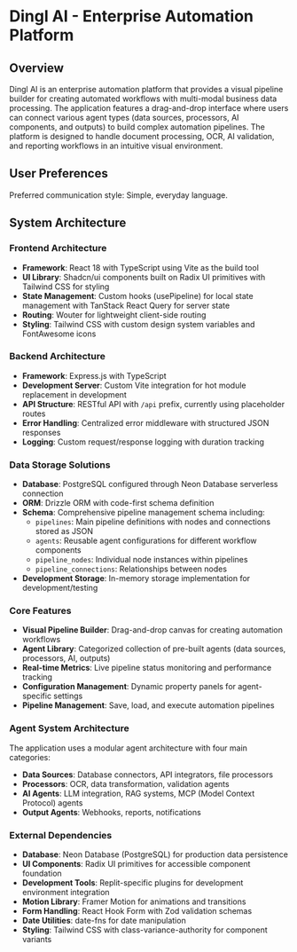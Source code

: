 # Dingl AI - Enterprise Automation Platform

## Overview

Dingl AI is an enterprise automation platform that provides a visual pipeline builder for creating automated workflows with multi-modal business data processing. The application features a drag-and-drop interface where users can connect various agent types (data sources, processors, AI components, and outputs) to build complex automation pipelines. The platform is designed to handle document processing, OCR, AI validation, and reporting workflows in an intuitive visual environment.

## User Preferences

Preferred communication style: Simple, everyday language.

## System Architecture

### Frontend Architecture
- **Framework**: React 18 with TypeScript using Vite as the build tool
- **UI Library**: Shadcn/ui components built on Radix UI primitives with Tailwind CSS for styling
- **State Management**: Custom hooks (usePipeline) for local state management with TanStack React Query for server state
- **Routing**: Wouter for lightweight client-side routing
- **Styling**: Tailwind CSS with custom design system variables and FontAwesome icons

### Backend Architecture
- **Framework**: Express.js with TypeScript
- **Development Server**: Custom Vite integration for hot module replacement in development
- **API Structure**: RESTful API with `/api` prefix, currently using placeholder routes
- **Error Handling**: Centralized error middleware with structured JSON responses
- **Logging**: Custom request/response logging with duration tracking

### Data Storage Solutions
- **Database**: PostgreSQL configured through Neon Database serverless connection
- **ORM**: Drizzle ORM with code-first schema definition
- **Schema**: Comprehensive pipeline management schema including:
  - `pipelines`: Main pipeline definitions with nodes and connections stored as JSON
  - `agents`: Reusable agent configurations for different workflow components
  - `pipeline_nodes`: Individual node instances within pipelines
  - `pipeline_connections`: Relationships between nodes
- **Development Storage**: In-memory storage implementation for development/testing

### Core Features
- **Visual Pipeline Builder**: Drag-and-drop canvas for creating automation workflows
- **Agent Library**: Categorized collection of pre-built agents (data sources, processors, AI, outputs)
- **Real-time Metrics**: Live pipeline status monitoring and performance tracking
- **Configuration Management**: Dynamic property panels for agent-specific settings
- **Pipeline Management**: Save, load, and execute automation pipelines

### Agent System Architecture
The application uses a modular agent architecture with four main categories:
- **Data Sources**: Database connectors, API integrators, file processors
- **Processors**: OCR, data transformation, validation agents
- **AI Agents**: LLM integration, RAG systems, MCP (Model Context Protocol) agents
- **Output Agents**: Webhooks, reports, notifications

### External Dependencies

- **Database**: Neon Database (PostgreSQL) for production data persistence
- **UI Components**: Radix UI primitives for accessible component foundation
- **Development Tools**: Replit-specific plugins for development environment integration
- **Motion Library**: Framer Motion for animations and transitions
- **Form Handling**: React Hook Form with Zod validation schemas
- **Date Utilities**: date-fns for date manipulation
- **Styling**: Tailwind CSS with class-variance-authority for component variants